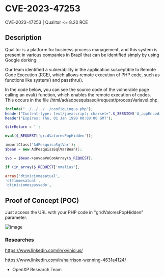 # CVE-2023-47253
CVE-2023-47253 | Qualitor &lt;= 8.20 RCE

## Description
Qualitor is a platform for business process management, and this system is present in various companies in Brazil that can be identified simply by using Google dorking.

Our team identified a vulnerability in the application susceptible to Remote Code Execution (RCE), which allows remote execution of PHP code, such as functions like system() and passthru().

In the code below, you can see the source code of the vulnerable page calling an eval() function, which enables the remote execution of codes. This occurs in the file /html/ad/adpesquisasql/request/processVariavel.php.

```php
include("../../../../configLingua.php");
header("Content-type: text/javascript; charset=".$_SESSION['A_appEncoding']);
header("Expires: Thu, 01 Jan 1990 00:00:00 GMT");

$strReturn = '';

eval($_REQUEST['gridValoresPopHidden']);

importClass('AdPesquisaSqlVar');
$bean = new AdPesquisaSqlVarBean();

$vo = $bean->povoaVoComArray($_REQUEST);

if (in_array($_REQUEST['nmalias'],

array('dtiniciomesatual',
'dtfimmesatual',
'dtiniciomespassado',
```

## Proof of Concept (POC)
Just access the URL with your PHP code in "gridValoresPopHidden" parameter.

![image](https://github.com/user-attachments/assets/920ea96c-8a15-4ad7-9446-37d842b7a40c)

### Researches
https://www.linkedin.com/in/xvinicius/

https://www.linkedin.com/in/hairrison-wenning-4631a4124/

- OpenXP Research Team
